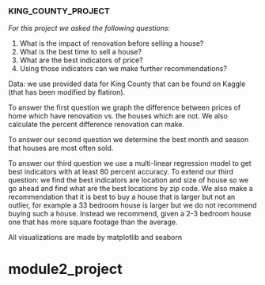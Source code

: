 ### KING_COUNTY_PROJECT ###

*For this project we asked the following questions:*
1. What is the impact of renovation before selling a house?
2. What is the best time to sell a house?
3. What are the best indicators of price?
4. Using those indicators can we make further recommendations?

Data: we use provided data for King County that can be found on Kaggle (that has been modified by flatiron). 

To answer the first question we graph the difference between prices of home which have renovation vs. the houses which are not.
We also calculate the percent difference renovation can make.  

To answer our second question we determine the best month and season that houses are most often sold. 

To answer our third question we use a multi-linear regression model to get best indicators with at least 80 percent accuracy. 
To extend our third question: we find the best indicators are location and size of house so we go ahead and find what are the best locations by zip code. 
We also make a recommendation that it is best to buy a house that is larger but not an outlier, for example a 33 bedroom house is larger but we do not recommend buying such a house. Instead we recommend, given a 2-3 bedroom house one that has more square footage than the average. 

All visualizations are made by matplotlib and seaborn
# module2_project
